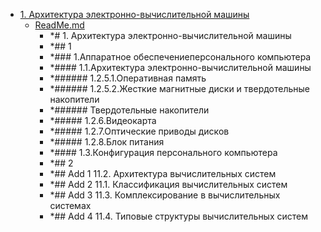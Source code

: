 - <a href = "E:\Node_projects\Node_Way\NBase\_Md\_Index\_TGUniversitet\I_kurs\++Архитектура_компьютеров_и_операционные_системы\1. Архитектура электронно-вычислительной машины\cat.1. Архитектура электронно-вычислительной машины\dir.1. Архитектура электронно-вычислительной машины.md">1. Архитектура электронно-вычислительной машины</a>
    - <a href = "E:\Node_projects\Node_Way\NBase\_Md\_Index\_TGUniversitet\I_kurs\++Архитектура_компьютеров_и_операционные_системы\1. Архитектура электронно-вычислительной машины\ReadMe.md">ReadMe.md</a>
        - *# 1. Архитектура электронно-вычислительной машины
        - *## 1
        - *### 1.Аппаратное обеспечениеперсонального компьютера
        - *#### 1.1.Архитектура электронно-вычислительной машины
        - *###### 1.2.5.1.Оперативная память
        - *###### 1.2.5.2.Жесткие магнитные диски и твердотельные накопители
        - *###### Твердотельные  накопители
        - *##### 1.2.6.Видеокарта
        - *##### 1.2.7.Оптические приводы дисков
        - *##### 1.2.8.Блок питания
        - *#### 1.3.Конфигурация персонального компьютера
        - *## 2
        - *## Add 1 11.2. Архитектура вычислительных систем
        - *## Add 2 11.1. Классификация вычислительных систем
        - *## Add 3 11.3. Комплексирование в вычислительных системах
        - *## Add 4 11.4. Типовые структуры вычислительных систем
